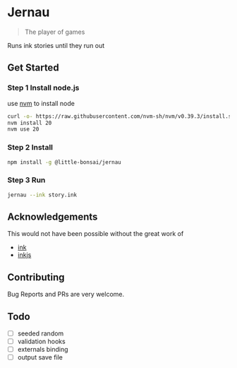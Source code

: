 # Jernau

> The player of games

Runs ink stories until they run out

## Get Started

### Step 1 Install node.js

use [nvm] to install node

```bash
curl -o- https://raw.githubusercontent.com/nvm-sh/nvm/v0.39.3/install.sh | bash
nvm install 20
nvm use 20
```

### Step 2 Install

```bash
npm install -g @little-bonsai/jernau
```

### Step 3 Run

```bash
jernau --ink story.ink
```

## Acknowledgements

This would not have been possible without the great work of

- [ink]
- [inkjs]

## Contributing

Bug Reports and PRs are very welcome.

## Todo

- [ ] seeded random
- [ ] validation hooks
- [ ] externals binding
- [ ] output save file

[prettier]: https://prettier.io/
[ink]: https://github.com/inkle/ink/
[nvm]: https://github.com/nvm-sh/nvm
[inkjs]: https://github.com/y-lohse/inkjs
[web app]: https://bonsai.li/ballpoint
